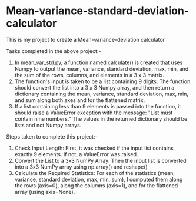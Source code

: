 # Mean-variance-standard-deviation-calculator

This is my project to create a Mean-variance-deviation calculator

Tasks completed in the above project:- 
1) In mean_var_std.py, a function named calculate() is created that uses Numpy to output the mean, variance, standard deviation, max, min, and the sum of the rows, columns, and elements in a 3 x 3 matrix.
2) The function's input is taken to be a list containing 9 digits. The function should convert the list into a 3 x 3 Numpy array, and then return a dictionary containing the mean, variance, standard deviation, max, min, and sum along both axes and for the flattened matrix.
3) If a list containing less than 9 elements is passed into the function, it should raise a ValueError exception with the message: "List must contain nine numbers." The values in the returned dictionary should be lists and not Numpy arrays.


Steps taken to complete this project:-
1) Check Input Length: First, it was checked if the input list contains exactly 9 elements. If not, a ValueError was raised.
2) Convert the List to a 3x3 NumPy Array: Then the input list is converted into a 3x3 NumPy array using np.array() and reshape()
3) Calculate the Required Statistics: For each of the statistics (mean, variance, standard deviation, max, min, sum), I computed them along the rows (axis=0), along the columns (axis=1), and for the flattened array (using axis=None).

